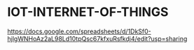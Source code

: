 # IOT-INTERNET-OF-THINGS
https://docs.google.com/spreadsheets/d/1DkSf0-hjlgWNHoAz2aL98Ld10tpQsc67kfxuRsfkdj4/edit?usp=sharing
